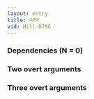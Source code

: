 ```yaml
---
layout: entry
title: འཐས་
vid: Hill:0796
---
```

### Dependencies (N = 0)


### Two overt arguments


### Three overt arguments

